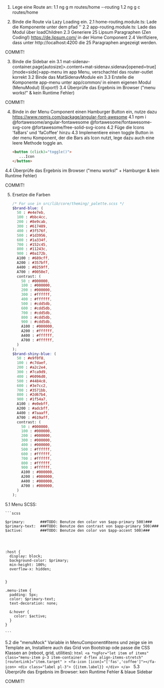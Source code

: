 1. Lege eine Route an:
1.1 ng g m routes/home --routing
1.2 ng g c routes/home

2. Binde die Route via Lazy Loading ein.
2.1 home-routing.module.ts: Lade die Komponente unter dem pfad '' 
2.2 app-routing.module.ts: Lade das Modul über loadChildren
2.3 Generiere 25 Lipsum Paragraphen (Zen Coding!) https://de.lipsum.com/ in der Home Component 
2.4 Verifiziere, dass unter http://localhost:4200 die 25 Paragraphen angezeigt werden.

COMMIT! 


3. Binde die Sidebar ein
3.1 mat-sidenav-container.page[autosize]>.content+mat-sidenav.sidenav[opened=true][mode=side]>app-menu im app Menu, verschachtel das router-outlet korrekt
3.2 Binde das MatSidenavModule ein
3.3 Erstelle die Komponente app-menu unter app/common/ in einem eigenen Modul (MenuModul) (Export!)
3.4 Überprüfe das Ergebnis im Browser ("menu works!" & kein Runtime Fehler)

COMMIT! 

4. Binde in der Menu Component einen Hamburger Button ein, nutze dazu https://www.npmjs.com/package/angular-font-awesome
4.1 npm i @fortawesome/angular-fontawesome @fortawesome/fontawesome-svg-core @fortawesome/free-solid-svg-icons
4.2 Füge die Icons 'faBars' und 'faCoffee' hinzu
4.3 Implementiere einen toggle Button in der menu Komponent, der die Bars als Icon nutzt, lege dazu auch eine leere Methode toggle an.
    ```html
    <button (click)="toggle()">
       ...Icon
    </button>
    ```
4.4 Überprüfe das Ergebnis im Browser ("menu works!" + Hamburger & kein Runtime Fehler)


COMMIT! 


5. Ersetze die Farben  
    ```scss
    /* For use in src/lib/core/theming/_palette.scss */
    $brand-blue: (
      50 : #e4e7eb,
      100 : #bbc4cc,
      200 : #8e9cab,
      300 : #617489,
      400 : #3f576f,
      500 : #1d3956,
      600 : #1a334f,
      700 : #152c45,
      800 : #11243c,
      900 : #0a172b,
      A100 : #689cff,
      A200 : #357bff,
      A400 : #0259ff,
      A700 : #0050e7,
      contrast: (
        50 : #000000,
        100 : #000000,
        200 : #000000,
        300 : #ffffff,
        400 : #ffffff,
        500 : #cdd5db,
        600 : #cdd5db,
        700 : #cdd5db,
        800 : #cdd5db,
        900 : #cdd5db,
        A100 : #000000,
        A200 : #ffffff,
        A400 : #ffffff,
        A700 : #ffffff,
      )
    );
    $brand-shiny-blue: (
      50 : #e9f0f8,
      100 : #c7daef,
      200 : #a2c2e4,
      300 : #7ca9d9,
      400 : #6096d0,
      500 : #4484c8,
      600 : #3e7cc2,
      700 : #3571bb,
      800 : #2d67b4,
      900 : #1f54a7,
      A100 : #e0ebff,
      A200 : #adcbff,
      A400 : #7aaaff,
      A700 : #619aff,
      contrast: (
        50 : #000000,
        100 : #000000,
        200 : #000000,
        300 : #000000,
        400 : #000000,
        500 : #ffffff,
        600 : #ffffff,
        700 : #ffffff,
        800 : #ffffff,
        900 : #ffffff,
        A100 : #000000,
        A200 : #000000,
        A400 : #000000,
        A700 : #000000,
      )
    );
    ```
    
5.1 Menu SCSS: 

    ```scss
    
    $primary:       ###TODO: Benutze den color von $app-primary 500)###
    $primary-text:  ###TODO: Benutze den contrast von $app-primary 500)### 
    $active:        ###TODO: Benutze den color von $app-accent 500)### 
    
    
    
    
    :host {
      display: block;
      background-color: $primary;
      min-height: 100%;
      overflow-x: hidden;
    
    
    }
    
    .menu-item {
      padding: 5px;
      color: $primary-text;
      text-decoration: none;
    
      &:hover {
        color: $active;
      }
    }
    
    ```
5.2 die "menuMock" Variable in MenuComponent#items und zeige sie im Template an, Installiere auch das Grid von Bootstrap ode passe die CSS Klassen an (reboot, grid, utilities):
    ```html
    <a
      *ngFor="let item of items"
      class="menu-item p-3 item-container d-flex align-items-stretch"
      [routerLink]="item.target"
    >
      <fa-icon [icon]="['fas','coffee']"></fa-icon>
      <div class="label pl-3">
        {{item.label}}
      </div>
    </a>
    ```
5.3 Überprüfe das Ergebnis im Browser: kein Runtime Fehler  & blaue Sidebar


COMMIT! 



